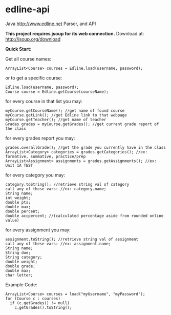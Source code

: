 # edline-api
Java http://www.edline.net Parser, and API

**This project requires jsoup for its web connection.**
Download at: http://jsoup.org/download


**Quick Start:**

Get all course names:

`ArrayList<Course> courses = Edline.load(username, password);`
		
or to get a specific course:

```
Edline.load(username, password);
Course course = Edline.getCourse(courseName);
```
		
for every course in that list you may:

```
myCourse.getCourseName(); //get name of found course
myCourse.getLink(); //get Edline link to that webpage
myCourse.getTeacher(); //get name of teacher
Grades grades = myCourse.getGrades(); //get current grade report of the class
```

for every grades report you may:

```
grades.overallGrade(); //get the grade you currently have in the class
ArrayList<Category> categories = grades.getCategories(); //ex: formative, summative, practice/prep
ArrayList<Assignment> assignments = grades.getAssignments(); //ex: Unit 1A TEST
```

for every category you may:

```
category.toString(); //retrieve string val of category
call any of these vars: //ex: category.name;
String name;
int weight;
double pts;
double max; 
double percent;
double accpercent; //(calculated percentage aside from rounded online value)
```

for every assignment you may:

```
assignment.toString(); //retrieve string val of assignment
call any of these vars: //ex: assignment.name;
String name;
String due;
String category;
double weight;
double grade;
double max;
char letter;
```
	    
Example Code:
```
ArrayList<Course> courses = load("myUsername", "myPassword");
for (Course c : courses)
  if (c.getGrades() != null)
    c.getGrades().toString();
```
